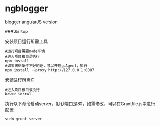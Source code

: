 ngblogger
=========

blogger angularJS version


###Startup

安装项目运行所需工具

```
#运行项目需要node环境
#进入项目根目录执行
npm install
#如果网络条件不好的话，可以开启goAgent，执行
npm install --proxy http://127.0.0.1:8087
```

安装运行所需库

```
#进入项目根目录执行
bower install
```

执行以下命令启动server，默认端口是80，如需修改，可以在Gruntfile.js中进行配置
```
sudo grunt server
```

